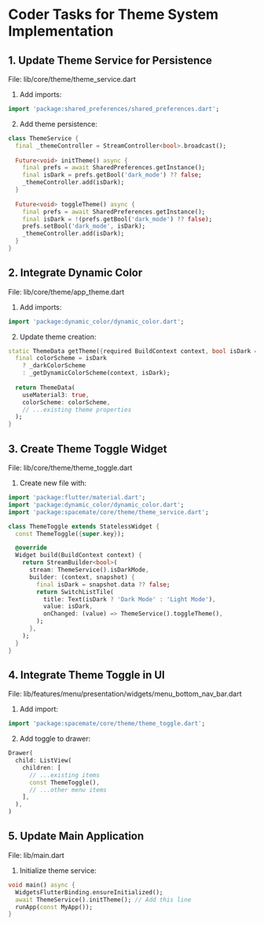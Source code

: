 # Coder Tasks for Theme System Implementation

## 1. Update Theme Service for Persistence
File: lib/core/theme/theme_service.dart

1. Add imports:
```dart
import 'package:shared_preferences/shared_preferences.dart';
```

2. Add theme persistence:
```dart
class ThemeService {
  final _themeController = StreamController<bool>.broadcast();
  
  Future<void> initTheme() async {
    final prefs = await SharedPreferences.getInstance();
    final isDark = prefs.getBool('dark_mode') ?? false;
    _themeController.add(isDark);
  }
  
  Future<void> toggleTheme() async {
    final prefs = await SharedPreferences.getInstance();
    final isDark = !(prefs.getBool('dark_mode') ?? false);
    prefs.setBool('dark_mode', isDark);
    _themeController.add(isDark);
  }
}
```

## 2. Integrate Dynamic Color
File: lib/core/theme/app_theme.dart

1. Add imports:
```dart
import 'package:dynamic_color/dynamic_color.dart';
```

2. Update theme creation:
```dart
static ThemeData getTheme({required BuildContext context, bool isDark = false}) {
  final colorScheme = isDark 
    ? _darkColorScheme 
    : _getDynamicColorScheme(context, isDark);
  
  return ThemeData(
    useMaterial3: true,
    colorScheme: colorScheme,
    // ...existing theme properties
  );
}
```

## 3. Create Theme Toggle Widget
File: lib/core/theme/theme_toggle.dart

1. Create new file with:
```dart
import 'package:flutter/material.dart';
import 'package:dynamic_color/dynamic_color.dart';
import 'package:spacemate/core/theme/theme_service.dart';

class ThemeToggle extends StatelessWidget {
  const ThemeToggle({super.key});

  @override
  Widget build(BuildContext context) {
    return StreamBuilder<bool>(
      stream: ThemeService().isDarkMode,
      builder: (context, snapshot) {
        final isDark = snapshot.data ?? false;
        return SwitchListTile(
          title: Text(isDark ? 'Dark Mode' : 'Light Mode'),
          value: isDark,
          onChanged: (value) => ThemeService().toggleTheme(),
        );
      },
    );
  }
}
```

## 4. Integrate Theme Toggle in UI
File: lib/features/menu/presentation/widgets/menu_bottom_nav_bar.dart

1. Add import:
```dart
import 'package:spacemate/core/theme/theme_toggle.dart';
```

2. Add toggle to drawer:
```dart
Drawer(
  child: ListView(
    children: [
      // ...existing items
      const ThemeToggle(),
      // ...other menu items
    ],
  ),
)
```

## 5. Update Main Application
File: lib/main.dart

1. Initialize theme service:
```dart
void main() async {
  WidgetsFlutterBinding.ensureInitialized();
  await ThemeService().initTheme(); // Add this line
  runApp(const MyApp());
}